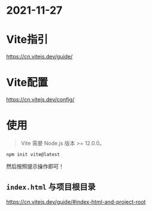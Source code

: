 # 2021-11-27

# Vite指引

https://cn.vitejs.dev/guide/

# Vite配置

https://cn.vitejs.dev/config/

# 使用

> Vite 需要 Node.js 版本 >= 12.0.0。

```
npm init vite@latest
```

然后按照提示操作即可！

## `index.html` 与项目根目录

https://cn.vitejs.dev/guide/#index-html-and-project-root
